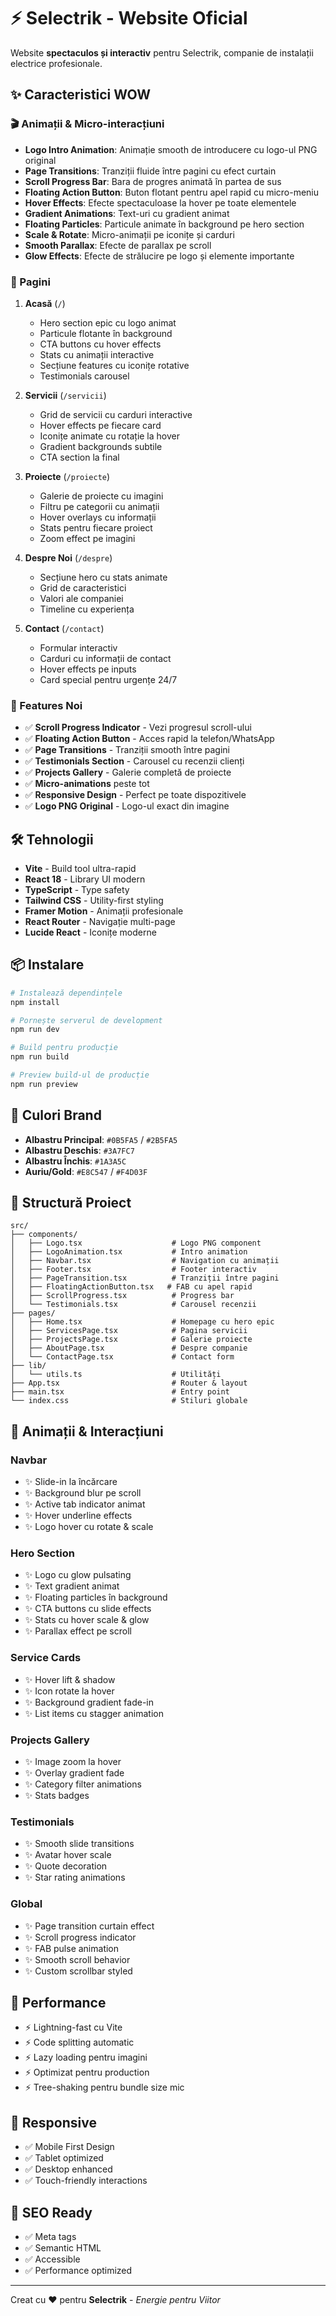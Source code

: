 # ⚡ Selectrik - Website Oficial

Website **spectaculos și interactiv** pentru Selectrik, companie de instalații electrice profesionale.

## ✨ Caracteristici WOW

### 🎬 Animații & Micro-interacțiuni

- **Logo Intro Animation**: Animație smooth de introducere cu logo-ul PNG original
- **Page Transitions**: Tranziții fluide între pagini cu efect curtain
- **Scroll Progress Bar**: Bara de progres animată în partea de sus
- **Floating Action Button**: Buton flotant pentru apel rapid cu micro-meniu
- **Hover Effects**: Efecte spectaculoase la hover pe toate elementele
- **Gradient Animations**: Text-uri cu gradient animat
- **Floating Particles**: Particule animate în background pe hero section
- **Scale & Rotate**: Micro-animații pe iconițe și carduri
- **Smooth Parallax**: Efecte de parallax pe scroll
- **Glow Effects**: Efecte de strălucire pe logo și elemente importante

### 📄 Pagini

1. **Acasă** (`/`) 
   - Hero section epic cu logo animat
   - Particule flotante în background
   - CTA buttons cu hover effects
   - Stats cu animații interactive
   - Secțiune features cu iconițe rotative
   - Testimonials carousel

2. **Servicii** (`/servicii`)
   - Grid de servicii cu carduri interactive
   - Hover effects pe fiecare card
   - Iconițe animate cu rotație la hover
   - Gradient backgrounds subtile
   - CTA section la final

3. **Proiecte** (`/proiecte`)
   - Galerie de proiecte cu imagini
   - Filtru pe categorii cu animații
   - Hover overlays cu informații
   - Stats pentru fiecare proiect
   - Zoom effect pe imagini

4. **Despre Noi** (`/despre`)
   - Secțiune hero cu stats animate
   - Grid de caracteristici
   - Valori ale companiei
   - Timeline cu experiența

5. **Contact** (`/contact`)
   - Formular interactiv
   - Carduri cu informații de contact
   - Hover effects pe inputs
   - Card special pentru urgențe 24/7

### 🎨 Features Noi

- ✅ **Scroll Progress Indicator** - Vezi progresul scroll-ului
- ✅ **Floating Action Button** - Acces rapid la telefon/WhatsApp
- ✅ **Page Transitions** - Tranziții smooth între pagini
- ✅ **Testimonials Section** - Carousel cu recenzii clienți
- ✅ **Projects Gallery** - Galerie completă de proiecte
- ✅ **Micro-animations** peste tot
- ✅ **Responsive Design** - Perfect pe toate dispozitivele
- ✅ **Logo PNG Original** - Logo-ul exact din imagine

## 🛠️ Tehnologii

- **Vite** - Build tool ultra-rapid
- **React 18** - Library UI modern
- **TypeScript** - Type safety
- **Tailwind CSS** - Utility-first styling
- **Framer Motion** - Animații profesionale
- **React Router** - Navigație multi-page
- **Lucide React** - Iconițe moderne

## 📦 Instalare

```bash
# Instalează dependințele
npm install

# Pornește serverul de development
npm run dev

# Build pentru producție
npm run build

# Preview build-ul de producție
npm run preview
```

## 🎨 Culori Brand

- **Albastru Principal**: `#0B5FA5` / `#2B5FA5`
- **Albastru Deschis**: `#3A7FC7`
- **Albastru Închis**: `#1A3A5C`
- **Auriu/Gold**: `#E8C547` / `#F4D03F`

## 📁 Structură Proiect

```
src/
├── components/
│   ├── Logo.tsx                    # Logo PNG component
│   ├── LogoAnimation.tsx           # Intro animation
│   ├── Navbar.tsx                  # Navigation cu animații
│   ├── Footer.tsx                  # Footer interactiv
│   ├── PageTransition.tsx          # Tranziții între pagini
│   ├── FloatingActionButton.tsx   # FAB cu apel rapid
│   ├── ScrollProgress.tsx          # Progress bar
│   └── Testimonials.tsx            # Carousel recenzii
├── pages/
│   ├── Home.tsx                    # Homepage cu hero epic
│   ├── ServicesPage.tsx            # Pagina servicii
│   ├── ProjectsPage.tsx            # Galerie proiecte
│   ├── AboutPage.tsx               # Despre companie
│   └── ContactPage.tsx             # Contact form
├── lib/
│   └── utils.ts                    # Utilități
├── App.tsx                         # Router & layout
├── main.tsx                        # Entry point
└── index.css                       # Stiluri globale
```

## 🌟 Animații & Interacțiuni

### Navbar
- ✨ Slide-in la încărcare
- ✨ Background blur pe scroll
- ✨ Active tab indicator animat
- ✨ Hover underline effects
- ✨ Logo hover cu rotate & scale

### Hero Section
- ✨ Logo cu glow pulsating
- ✨ Text gradient animat
- ✨ Floating particles în background
- ✨ CTA buttons cu slide effects
- ✨ Stats cu hover scale & glow
- ✨ Parallax effect pe scroll

### Service Cards
- ✨ Hover lift & shadow
- ✨ Icon rotate la hover
- ✨ Background gradient fade-in
- ✨ List items cu stagger animation

### Projects Gallery
- ✨ Image zoom la hover
- ✨ Overlay gradient fade
- ✨ Category filter animations
- ✨ Stats badges

### Testimonials
- ✨ Smooth slide transitions
- ✨ Avatar hover scale
- ✨ Quote decoration
- ✨ Star rating animations

### Global
- ✨ Page transition curtain effect
- ✨ Scroll progress indicator
- ✨ FAB pulse animation
- ✨ Smooth scroll behavior
- ✨ Custom scrollbar styled

## 🚀 Performance

- ⚡ Lightning-fast cu Vite
- ⚡ Code splitting automatic
- ⚡ Lazy loading pentru imagini
- ⚡ Optimizat pentru production
- ⚡ Tree-shaking pentru bundle size mic

## 📱 Responsive

- ✅ Mobile First Design
- ✅ Tablet optimized
- ✅ Desktop enhanced
- ✅ Touch-friendly interactions

## 🎯 SEO Ready

- ✅ Meta tags
- ✅ Semantic HTML
- ✅ Accessible
- ✅ Performance optimized

---

Creat cu ❤️ pentru **Selectrik** - *Energie pentru Viitor*

